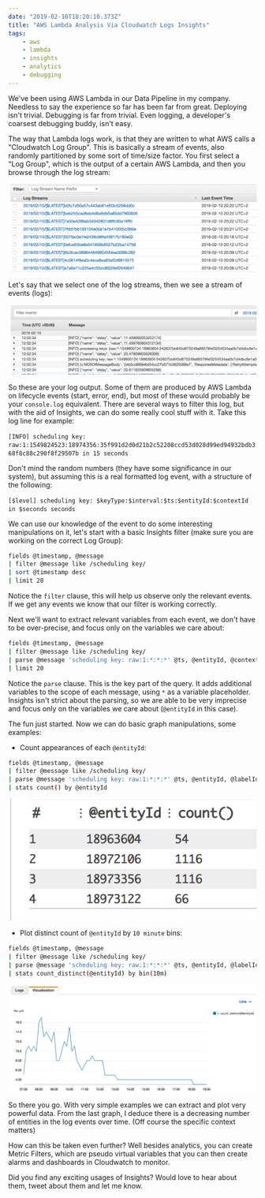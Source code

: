 ```yaml
---
date: "2019-02-10T18:20:10.373Z"
title: "AWS Lambda Analysis Via Cloudwatch Logs Insights"
tags:
    - aws
    - lambda
    - insights
    - analytics
    - debugging
---
```


We've been using AWS Lambda in our Data Pipeline in my company. Needless to say the experience so far
has been far from great. Deploying isn't trivial. Debugging is far from trivial. Even logging,
a developer's coarsest debugging buddy, isn't easy.

The way that Lambda logs work, is that they are written to what AWS calls a "Cloudwatch Log Group".
This is basically a stream of events, also randomly partitioned by some sort of time/size factor. 
You first select a "Log Group", which is the output of a certain AWS Lambda, and then you browse
through the log stream:

![AWS Cloudwatch Log Group](cloudwatch-log-group-streams.png "AWS Cloudwatch Log Group")

Let's say that we select one of the log streams, then we see a stream of events (logs):

![AWS Cloudwatch Log Stream Events](cloudwatch-log-stream.png "AWS Cloudwatch Log Stream")

So these are your log output. Some of them are produced by AWS Lambda on lifecycle events (start, error, end),
but most of these would probably be your `console.log` equivalent. There are several ways 
to filter this log, but with the aid of Insights, we can do some really cool
stuff with it. Take this log line for example:

`[INFO] scheduling key: raw:1:1549824523:18974356:35f991d2d0d21b2c52208ccd53d028d99ed94932bdb368f8c88c290f8f29507b in 15 seconds`

Don't mind the random numbers (they have some significance in our system), but assuming this is a real
formatted log event, with a structure of the following:

`[$level] scheduling key: $keyType:$interval:$ts:$entityId:$contextId in $seconds seconds`

We can use our knowledge of the event to do some interesting manipulations on it, 
let's start with a basic Insights filter (make sure you are working on the correct Log Group):

```bash
fields @timestamp, @message
| filter @message like /scheduling key/
| sort @timestamp desc
| limit 20
```

Notice the `filter` clause, this will help us observe only the relevant events. If we get any events
we know that our filter is working correctly.

Next we'll want to extract relevant variables from each event, we don't have to be over-precise, and
focus only on the variables we care about:

```bash
fields @timestamp, @message
| filter @message like /scheduling key/
| parse @message 'scheduling key: raw:1:*:*:*' @ts, @entityId, @contextId
| limit 20
```

Notice the `parse` clause. This is the key part of the query. It adds additional variables to the scope
of each message, using `*` as a variable placeholder. Insights isn't strict about the parsing, so we are
able to be very imprecise and focus only on the variables we care about (`@entityId` in this case).

The fun just started. Now we can do basic graph manipulations, some examples:

- Count appearances of each `@entityId`:

```bash
fields @timestamp, @message
| filter @message like /scheduling key/
| parse @message 'scheduling key: raw:1:*:*:*' @ts, @entityId, @labelId
| stats count() by @entityId
```

![Entity Count](entity-count.png "Entity Count Example Output")

- Plot distinct count of `@entityId` by `10 minute` bins:

```bash
fields @timestamp, @message
| filter @message like /scheduling key/
| parse @message 'scheduling key: raw:1:*:*:*' @ts, @entityId, @labelId
| stats count_distinct(@entityId) by bin(10m)
```

![Distinct Count of Entities by 10m bins](entity-distinct-count-graph.png "Entities distinct count by 10minute bins")

So there you go. With very simple examples we can extract and plot very powerful data. 
From the last graph, I deduce there is a decreasing number of entities in the log events over time.
(Off course the specific context matters)

How can this be taken even further? Well besides analytics, you can create Metric Filters, which are
pseudo virtual variables that you can then create alarms and dashboards in Cloudwatch to monitor.

Did you find any exciting usages of Insights? Would love to hear about them, tweet about them and let me know.
